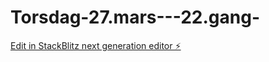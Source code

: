 # Torsdag-27.mars---22.gang-

[Edit in StackBlitz next generation editor ⚡️](https://stackblitz.com/~/github.com/Claudia2305/Torsdag-27.mars---22.gang-)
